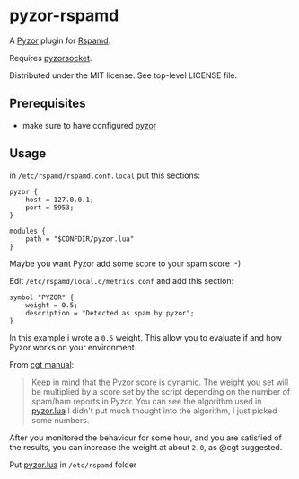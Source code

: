 # pyzor-rspamd

A [Pyzor](https://github.com/SpamExperts/pyzor) plugin for [Rspamd](https://rspamd.com/).

Requires [pyzorsocket](pyzorsocket).

Distributed under the MIT license. See top-level LICENSE file.

## Prerequisites
* make sure to have configured [pyzor](../README.md)

## Usage
in `/etc/rspamd/rspamd.conf.local` put this sections:
```
pyzor {
    host = 127.0.0.1;
    port = 5953;
}

modules {
    path = "$CONFDIR/pyzor.lua"
}
```
Maybe you want Pyzor add some score to your spam score :-)

Edit `/etc/rspamd/local.d/metrics.conf` and add this section:
```
symbol "PYZOR" {
    weight = 0.5;
    description = "Detected as spam by pyzor";
}
```
In this example i wrote a `0.5` weight. This allow you to evaluate if and how Pyzor works on your environment.

From [cgt manual](https://github.com/cgt/rspamd-plugins/issues/1#issuecomment-379147658):
> Keep in mind that the Pyzor score is dynamic. The weight you set will be multiplied by a score set by the script depending on the number of spam/ham reports in Pyzor. You can see the algorithm used in [pyzor.lua](./pyzor.lua#L43) I didn't put much thought into the algorithm, I just picked some numbers.

After you monitored the behaviour for some hour, and you are satisfied of the results, you can increase the weight at about `2.0`, as @cgt suggested.

Put [pyzor.lua](./pyzor.lua) in `/etc/rspamd` folder
